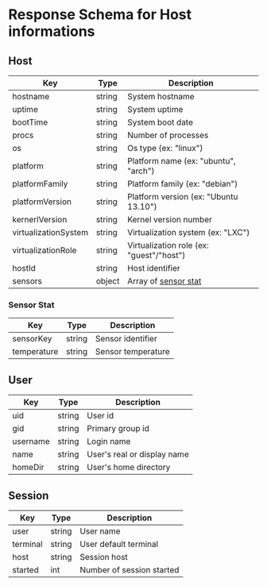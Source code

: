 # Response Schema for Host informations

## Host

| Key                  | Type   | Description                              |
| -------------------- | ------ | ---------------------------------------- |
| hostname             | string | System hostname                          |
| uptime               | string | System uptime                            |
| bootTime             | string | System boot date                         |
| procs                | string | Number of processes                      |
| os                   | string | Os type (ex: "linux")                    |
| platform             | string | Platform name (ex: "ubuntu", "arch")     |
| platformFamily       | string | Platform family (ex: "debian")           |
| platformVersion      | string | Platform version (ex: "Ubuntu 13.10")    |
| kernerlVersion       | string | Kernel version number                    |
| virtualizationSystem | string | Virtualization system (ex: "LXC")        |
| virtualizationRole   | string | Virtualization role (ex: "guest"/"host") |
| hostId               | string | Host identifier                          |
| sensors              | object | Array of [sensor stat](#sensor-stat)     |

### Sensor Stat

| Key         | Type   | Description        |
| ----------- | ------ | ------------------ |
| sensorKey   | string | Sensor identifier  |
| temperature | string | Sensor temperature |

## User

| Key      | Type   | Description                 |
| -------- | ------ | --------------------------- |
| uid      | string | User id                     |
| gid      | string | Primary group id            |
| username | string | Login name                  |
| name     | string | User's real or display name |
| homeDir  | string | User's home directory       |

## Session

| Key      | Type   | Description               |
| -------- | ------ | ------------------------- |
| user     | string | User name                 |
| terminal | string | User default terminal     |
| host     | string | Session host              |
| started  | int    | Number of session started |
